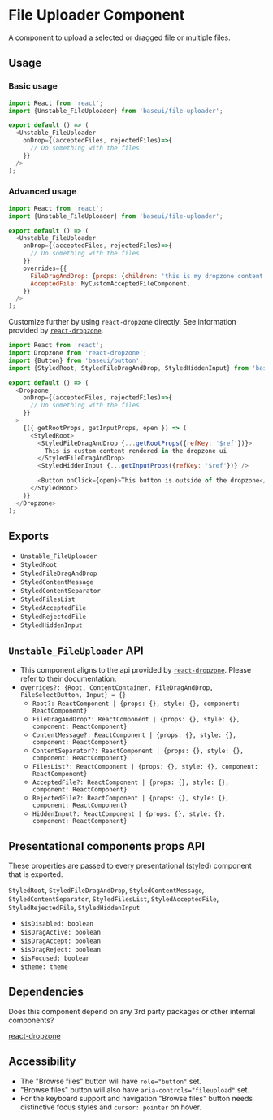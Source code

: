 # File Uploader Component

A component to upload a selected or dragged file or multiple files.

## Usage

### Basic usage

```javascript
import React from 'react';
import {Unstable_FileUploader} from 'baseui/file-uploader';

export default () => (
  <Unstable_FileUploader
    onDrop={(acceptedFiles, rejectedFiles)=>{
      // Do something with the files.
    }}
  />
);
```

### Advanced usage

```javascript
import React from 'react';
import {Unstable_FileUploader} from 'baseui/file-uploader';

export default () => (
  <Unstable_FileUploader
    onDrop={(acceptedFiles, rejectedFiles)=>{
      // Do something with the files.
    }}
    overrides={{
      FileDragAndDrop: {props: {children: 'this is my dropzone content'}},
      AcceptedFile: MyCustomAcceptedFileComponent,
    }}
  />
);
```

Customize further by using `react-dropzone` directly. See information provided by
[`react-dropzone`](https://react-dropzone.netlify.com/).

```javascript
import React from 'react';
import Dropzone from 'react-dropzone';
import {Button} from 'baseui/button';
import {StyledRoot, StyledFileDragAndDrop, StyledHiddenInput} from 'baseui/file-uploader';

export default () => (
  <Dropzone
    onDrop={(acceptedFiles, rejectedFiles)=>{
      // Do something with the files.
    }}
  >
    {({ getRootProps, getInputProps, open }) => (
      <StyledRoot>
        <StyledFileDragAndDrop {...getRootProps({refKey: '$ref'})}>
          This is custom content rendered in the dropzone ui
        </StyledFileDragAndDrop>
        <StyledHiddenInput {...getInputProps({refKey: '$ref'})} />

        <Button onClick={open}>This button is outside of the dropzone</Button>
      </StyledRoot>
    )}
  </Dropzone>
);
```

## Exports

* `Unstable_FileUploader`
* `StyledRoot`
* `StyledFileDragAndDrop`
* `StyledContentMessage`
* `StyledContentSeparator`
* `StyledFilesList`
* `StyledAcceptedFile`
* `StyledRejectedFile`
* `StyledHiddenInput`

## `Unstable_FileUploader` API
* This component aligns to the api provided by [`react-dropzone`](https://react-dropzone.netlify.com/). Please
  refer to their documentation.
* `overrides?: {Root, ContentContainer, FileDragAndDrop, FileSelectButton, Input} = {}`
  * `Root?: ReactComponent | {props: {}, style: {}, component: ReactComponent}`
  * `FileDragAndDrop?: ReactComponent | {props: {}, style: {}, component: ReactComponent}`
  * `ContentMessage?: ReactComponent | {props: {}, style: {}, component: ReactComponent}`
  * `ContentSeparator?: ReactComponent | {props: {}, style: {}, component: ReactComponent}`
  * `FilesList?: ReactComponent | {props: {}, style: {}, component: ReactComponent}`
  * `AcceptedFile?: ReactComponent | {props: {}, style: {}, component: ReactComponent}`
  * `RejectedFile?: ReactComponent | {props: {}, style: {}, component: ReactComponent}`
  * `HiddenInput?: ReactComponent | {props: {}, style: {}, component: ReactComponent}`

## Presentational components props API

These properties are passed to every presentational (styled) component that is exported.

`StyledRoot`, `StyledFileDragAndDrop`, `StyledContentMessage`, `StyledContentSeparator`, `StyledFilesList`,
`StyledAcceptedFile`, `StyledRejectedFile`, `StyledHiddenInput`

* `$isDisabled: boolean`
* `$isDragActive: boolean`
* `$isDragAccept: boolean`
* `$isDragReject: boolean`
* `$isFocused: boolean`
* `$theme: theme`

## Dependencies

Does this component depend on any 3rd party packages or other internal components?

[react-dropzone](https://react-dropzone.netlify.com/)

## Accessibility

* The "Browse files" button will have `role="button"` set.
* "Browse files" button will also have `aria-controls="fileupload"` set.
* For the keyboard support and navigation "Browse files" button needs distinctive focus styles and `cursor: pointer` on hover.
